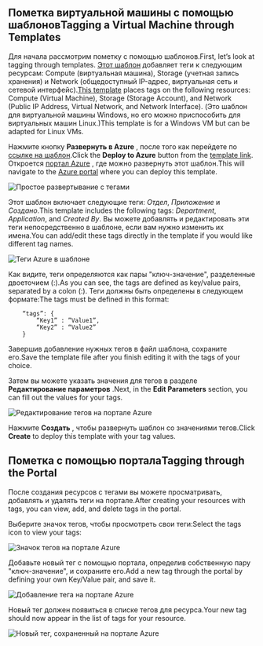 


## <a name="tagging-a-virtual-machine-through-templates"></a><span data-ttu-id="d424e-101">Пометка виртуальной машины с помощью шаблонов</span><span class="sxs-lookup"><span data-stu-id="d424e-101">Tagging a Virtual Machine through Templates</span></span>
<span data-ttu-id="d424e-102">Для начала рассмотрим пометку с помощью шаблонов.</span><span class="sxs-lookup"><span data-stu-id="d424e-102">First, let’s look at tagging through templates.</span></span> <span data-ttu-id="d424e-103">[Этот шаблон](https://github.com/Azure/azure-quickstart-templates/tree/master/101-vm-tags) добавляет теги к следующим ресурсам: Compute (виртуальная машина), Storage (учетная запись хранения) и Network (общедоступный IP-адрес, виртуальная сеть и сетевой интерфейс).</span><span class="sxs-lookup"><span data-stu-id="d424e-103">[This template](https://github.com/Azure/azure-quickstart-templates/tree/master/101-vm-tags) places tags on the following resources: Compute (Virtual Machine), Storage (Storage Account), and Network (Public IP Address, Virtual Network, and Network Interface).</span></span> <span data-ttu-id="d424e-104">(Это шаблон для виртуальной машины Windows, но его можно приспособить для виртуальных машин Linux.)</span><span class="sxs-lookup"><span data-stu-id="d424e-104">This template is for a Windows VM but can be adapted for Linux VMs.</span></span>

<span data-ttu-id="d424e-105">Нажмите кнопку **Развернуть в Azure** , после того как перейдете по [ссылке на шаблон](https://github.com/Azure/azure-quickstart-templates/tree/master/101-vm-tags).</span><span class="sxs-lookup"><span data-stu-id="d424e-105">Click the **Deploy to Azure** button from the [template link](https://github.com/Azure/azure-quickstart-templates/tree/master/101-vm-tags).</span></span> <span data-ttu-id="d424e-106">Откроется [портал Azure](https://portal.azure.com/) , где можно развернуть этот шаблон.</span><span class="sxs-lookup"><span data-stu-id="d424e-106">This will navigate to the [Azure portal](https://portal.azure.com/) where you can deploy this template.</span></span>

![Простое развертывание с тегами](./media/virtual-machines-common-tag/deploy-to-azure-tags.png)

<span data-ttu-id="d424e-108">Этот шаблон включает следующие теги: *Отдел*, *Приложение* и *Создано*.</span><span class="sxs-lookup"><span data-stu-id="d424e-108">This template includes the following tags: *Department*, *Application*, and *Created By*.</span></span> <span data-ttu-id="d424e-109">Вы можете добавлять и редактировать эти теги непосредственно в шаблоне, если вам нужно изменить их имена.</span><span class="sxs-lookup"><span data-stu-id="d424e-109">You can add/edit these tags directly in the template if you would like different tag names.</span></span>

![Теги Azure в шаблоне](./media/virtual-machines-common-tag/azure-tags-in-a-template.png)

<span data-ttu-id="d424e-111">Как видите, теги определяются как пары "ключ-значение", разделенные двоеточием (:).</span><span class="sxs-lookup"><span data-stu-id="d424e-111">As you can see, the tags are defined as key/value pairs, separated by a colon (:).</span></span> <span data-ttu-id="d424e-112">Теги должны быть определены в следующем формате:</span><span class="sxs-lookup"><span data-stu-id="d424e-112">The tags must be defined in this format:</span></span>

        “tags”: {
            “Key1” : ”Value1”,
            “Key2” : “Value2”
        }

<span data-ttu-id="d424e-113">Завершив добавление нужных тегов в файл шаблона, сохраните его.</span><span class="sxs-lookup"><span data-stu-id="d424e-113">Save the template file after you finish editing it with the tags of your choice.</span></span>

<span data-ttu-id="d424e-114">Затем вы можете указать значения для тегов в разделе **Редактирование параметров** .</span><span class="sxs-lookup"><span data-stu-id="d424e-114">Next, in the **Edit Parameters** section, you can fill out the values for your tags.</span></span>

![Редактирование тегов на портале Azure](./media/virtual-machines-common-tag/edit-tags-in-azure-portal.png)

<span data-ttu-id="d424e-116">Нажмите **Создать** , чтобы развернуть шаблон со значениями тегов.</span><span class="sxs-lookup"><span data-stu-id="d424e-116">Click **Create** to deploy this template with your tag values.</span></span>

## <a name="tagging-through-the-portal"></a><span data-ttu-id="d424e-117">Пометка с помощью портала</span><span class="sxs-lookup"><span data-stu-id="d424e-117">Tagging through the Portal</span></span>
<span data-ttu-id="d424e-118">После создания ресурсов с тегами вы можете просматривать, добавлять и удалять теги на портале.</span><span class="sxs-lookup"><span data-stu-id="d424e-118">After creating your resources with tags, you can view, add, and delete tags in the portal.</span></span>

<span data-ttu-id="d424e-119">Выберите значок тегов, чтобы просмотреть свои теги:</span><span class="sxs-lookup"><span data-stu-id="d424e-119">Select the tags icon to view your tags:</span></span>

![Значок тегов на портале Azure](./media/virtual-machines-common-tag/azure-portal-tags-icon.png)

<span data-ttu-id="d424e-121">Добавьте новый тег с помощью портала, определив собственную пару "ключ-значение", и сохраните его.</span><span class="sxs-lookup"><span data-stu-id="d424e-121">Add a new tag through the portal by defining your own Key/Value pair, and save it.</span></span>

![Добавление тега на портале Azure](./media/virtual-machines-common-tag/azure-portal-add-new-tag.png)

<span data-ttu-id="d424e-123">Новый тег должен появиться в списке тегов для ресурса.</span><span class="sxs-lookup"><span data-stu-id="d424e-123">Your new tag should now appear in the list of tags for your resource.</span></span>

![Новый тег, сохраненный на портале Azure](./media/virtual-machines-common-tag/azure-portal-saved-new-tag.png)

